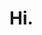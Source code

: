 # Hi.


<!---
hosteren/hosteren is a ✨ special ✨ repository because its `README.md` (this file) appears on your GitHub profile.
You can click the Preview link to take a look at your changes.
--->
